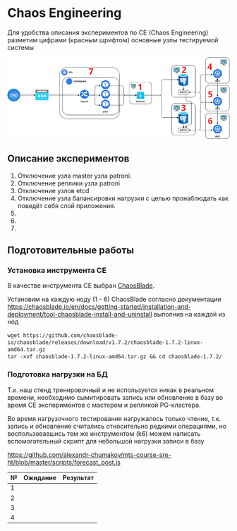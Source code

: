 # Chaos Engineering
 
Для удобства описания экспериментов по CE (Chaos Engineering) 
разметим цифрами (красным шрифтом) основные узлы тестируемой системы

![image](images/hld.png)


## Описание экспериментов

1. Отключение узла master узла patroni.
2. Отключение реплики узла patroni
3. Отключение узлов etcd
4. Отключение узла балансировки нагрузки с целью пронаблюдать как поведёт себя слой приложения.
5. 
6.
7.

## Подготовительные работы

### Установка инструмента CE
В качестве инструмента CE выбран [ChaosBlade](https://chaosblade.io/).


Установим на каждую ноду (1 - 6) ChaosBlade согласно документации
https://chaosblade.io/en/docs/getting-started/installation-and-deployment/tool-chaosblade-install-and-uninstall
выполнив на каждой из нод

```console
wget https://github.com/chaosblade-io/chaosblade/releases/download/v1.7.2/chaosblade-1.7.2-linux-amd64.tar.gz
tar -xvf chaosblade-1.7.2-linux-amd64.tar.gz && cd chaosblade-1.7.2/
```

### Подготовка нагрузки на БД

Т.к. наш стенд тренировочный и не используется никак в реальном времени, 
необходимо сымитировать запись или обновление в базу во время CE экспериментов с мастером и репликой PG-кластера.

Во время нагрузочного тестирования нагружалось только чтение, т.к. запись и обновление считались относительно редкими операциями, 
но воспользовавшись тем же инструментом (k6) можем написать вспомогательный скрипт для небольшой нагрузки записи в базу

https://github.com/alexandr-chumakov/mts-course-sre-ht/blob/master/scripts/forecast_post.js


| №  | Ожидание | Результат |
|----|----------|-----------|
| 1  |          |           |
| 2  |          |           |
| 3  |          |           |
| 4  |          |           |


